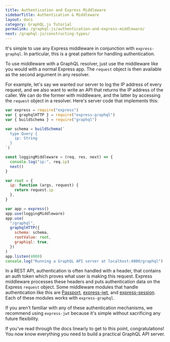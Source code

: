 ```yaml
---
title: Authentication and Express Middleware
sidebarTitle: Authentication & Middleware
layout: docs
category: GraphQL.js Tutorial
permalink: /graphql-js/authentication-and-express-middleware/
next: /graphql-js/constructing-types/
---
```


It's simple to use any Express middleware in conjunction with `express-graphql`. In particular, this is a great pattern for handling authentication.

To use middleware with a GraphQL resolver, just use the middleware like you would with a normal Express app. The `request` object is then available as the second argument in any resolver.

For example, let's say we wanted our server to log the IP address of every request, and we also want to write an API that returns the IP address of the caller. We can do the former with middleware, and the latter by accessing the `request` object in a resolver. Here's server code that implements this:

```javascript
var express = require("express")
var { graphqlHTTP } = require("express-graphql")
var { buildSchema } = require("graphql")

var schema = buildSchema(`
  type Query {
    ip: String
  }
`)

const loggingMiddleware = (req, res, next) => {
  console.log("ip:", req.ip)
  next()
}

var root = {
  ip: function (args, request) {
    return request.ip
  },
}

var app = express()
app.use(loggingMiddleware)
app.use(
  "/graphql",
  graphqlHTTP({
    schema: schema,
    rootValue: root,
    graphiql: true,
  })
)
app.listen(4000)
console.log("Running a GraphQL API server at localhost:4000/graphql")
```

In a REST API, authentication is often handled with a header, that contains an auth token which proves what user is making this request. Express middleware processes these headers and puts authentication data on the Express `request` object. Some middleware modules that handle authentication like this are [Passport](http://passportjs.org/), [express-jwt](https://github.com/auth0/express-jwt), and [express-session](https://github.com/expressjs/session). Each of these modules works with `express-graphql`.

If you aren't familiar with any of these authentication mechanisms, we recommend using `express-jwt` because it's simple without sacrificing any future flexibility.

If you've read through the docs linearly to get to this point, congratulations! You now know everything you need to build a practical GraphQL API server.

